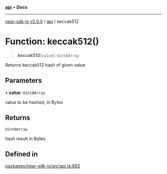 [**api**](../README.md) • **Docs**

***

[near-sdk-js v2.0.0](../../packages.md) / [api](../README.md) / keccak512

# Function: keccak512()

> **keccak512**(`value`): `Uint8Array`

Returns keccak512 hash of given value

## Parameters

• **value**: `Uint8Array`

value to be hashed, in Bytes

## Returns

`Uint8Array`

hash result in Bytes

## Defined in

[packages/near-sdk-js/src/api.ts:882](https://github.com/dim-daskalov/near-sdk-js/blob/be0ff522287d0e67e883a4ff1964fefe089540e8/packages/near-sdk-js/src/api.ts#L882)
